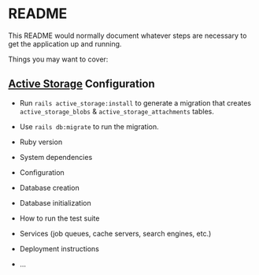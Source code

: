 # README

This README would normally document whatever steps are necessary to get the
application up and running.

Things you may want to cover:


## [Active Storage](https://guides.rubyonrails.org/active_storage_overview.html) Configuration

* Run `rails active_storage:install` to generate a migration that creates `active_storage_blobs` & `active_storage_attachments` tables.

* Use `rails db:migrate` to run the migration.

* Ruby version

* System dependencies

* Configuration

* Database creation

* Database initialization

* How to run the test suite

* Services (job queues, cache servers, search engines, etc.)

* Deployment instructions

* ...
